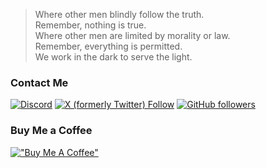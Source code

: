 
> Where other men blindly follow the truth.  
Remember, nothing is true.  
Where other men are limited by morality or law.  
Remember, everything is permitted.  
We work in the dark to serve the light.  

### Contact Me

<a href = "https://discord.gg/UcBxesHhvb"><img alt="Discord" src="https://img.shields.io/discord/1251735619177283614?style=social&logo=discord&label=Pink Banana"></a>
<a href = "https://x.com/crazyphage"><img alt="X (formerly Twitter) Follow" src="https://img.shields.io/twitter/follow/crazyphage?link=https%3A%2F%2Ftwitter.com%2FTk206_"></a>
<a href = "https://github.com/crazywoola"><img alt="GitHub followers" src="https://img.shields.io/github/followers/crazywoola?style=social&logo=github"></a>

### Buy Me a Coffee

[!["Buy Me A Coffee"](https://www.buymeacoffee.com/assets/img/custom_images/yellow_img.png)](https://www.buymeacoffee.com/pinkbanana)
